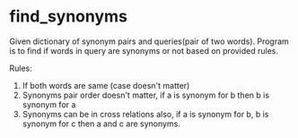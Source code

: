 # find_synonyms
Given dictionary of synonym pairs and queries(pair of two words). Program is to find if words in query are synonyms or not based on provided rules.

Rules:
1. If both words are same (case doesn't matter)
2. Synonyms pair order doesn't matter, if a is synonym for b then b is synonym for a
3. Synonyms can be in cross relations also, if a is synonym for b, b is synonym for c then a and c are synonyms.
